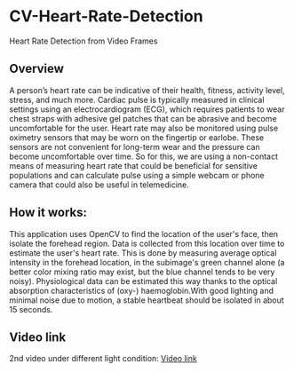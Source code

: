 # CV-Heart-Rate-Detection
Heart Rate Detection from Video Frames

## Overview
A person’s heart rate can be indicative of their health, fitness, activity level, stress, and much more. Cardiac pulse is typically measured in clinical settings using an electrocardiogram (ECG), which requires patients to wear chest straps with adhesive gel patches that can be abrasive and become uncomfortable for the user. Heart rate may also be monitored using pulse oximetry sensors that may be worn on the fingertip or earlobe. These sensors are not convenient for long-term wear and the pressure can become uncomfortable over time. So for this, we are using a non-contact means of measuring heart rate that could be beneficial for sensitive populations and can calculate pulse using a simple webcam or phone camera that could also be useful in telemedicine.


## How it works:
This application uses OpenCV to find the location of the user's face, then isolate the forehead region. Data is collected from this location over time to estimate the user's heart rate. This is done by measuring average optical intensity in the forehead location, in the subimage's green channel alone (a better color mixing ratio may exist, but the blue channel tends to be very noisy). Physiological data can be estimated this way thanks to the optical absorption characteristics of (oxy-) haemoglobin.With good lighting and minimal noise due to motion, a stable heartbeat should be isolated in about 15 seconds.



## Video link
2nd video under different light condition:
[Video link](https://photos.app.goo.gl/XB62J21rb6fjkNRg9)



